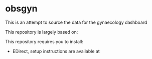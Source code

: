 # obsgyn
This is an attempt to source the data for the gynaecology dashboard


This repository is largely based on: 




This repository requires you to install:
- EDirect, setup instructions are available at
